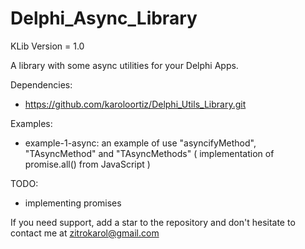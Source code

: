 # Delphi_Async_Library

KLib Version = 1.0

A library with some async utilities for your Delphi Apps.

Dependencies:
 - https://github.com/karoloortiz/Delphi_Utils_Library.git
  
Examples:
  - example-1-async: an example of use "asyncifyMethod", "TAsyncMethod" and "TAsyncMethods" ( implementation of promise.all() from JavaScript ) 
  
TODO:
  - implementing promises


If you need support, add a star to the repository and don't hesitate to contact me at zitrokarol@gmail.com
